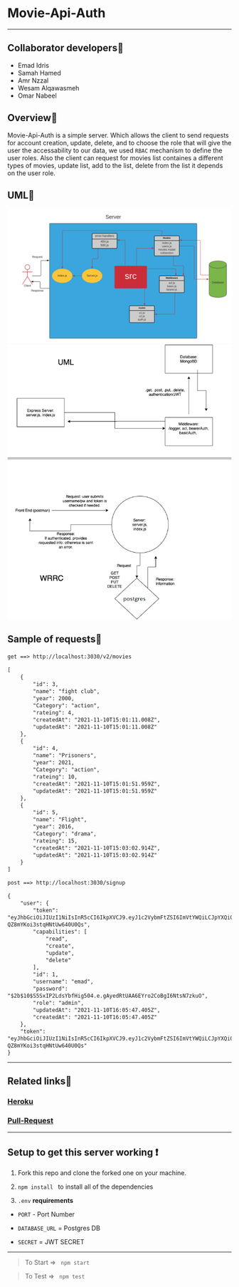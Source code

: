 # Movie-Api-Auth
***
## Collaborator developers🔻

+ Emad Idris
+ Samah Hamed
+ Amr Nzzal
+ Wesam Alqawasmeh
+ Omar Nabeel

## Overview🔻
<!-- This App is a back end API. The back end allows a user to Sign up, sign in read, create, update and delete based on the users authorization level. The four levels are user, writer, editor, and admin . -->
Movie-Api-Auth is a simple server. Which allows the client to send requests for account creation, update, delete, and to choose the role that will give the user the accessability to our data, we used `RBAC` mechanism to define the user roles. Also the client can request for movies list containes a different types of movies, update list, add to the list, delete from the list it depends on the user role.

## UML🔻
![](./lab09UML.png)
![](./project.png)

## Sample of requests🔻
```
get ==> http://localhost:3030/v2/movies
```
```
[
    {
        "id": 3,
        "name": "fight club",
        "year": 2000,
        "Category": "action",
        "rateing": 4,
        "createdAt": "2021-11-10T15:01:11.008Z",
        "updatedAt": "2021-11-10T15:01:11.008Z"
    },
    {
        "id": 4,
        "name": "Prisoners",
        "year": 2021,
        "Category": "action",
        "rateing": 10,
        "createdAt": "2021-11-10T15:01:51.959Z",
        "updatedAt": "2021-11-10T15:01:51.959Z"
    },
    {
        "id": 5,
        "name": "Flight",
        "year": 2016,
        "Category": "drama",
        "rateing": 15,
        "createdAt": "2021-11-10T15:03:02.914Z",
        "updatedAt": "2021-11-10T15:03:02.914Z"
    }
]
```

```
post ==> http://localhost:3030/signup
```
```
{
    "user": {
        "token": "eyJhbGciOiJIUzI1NiIsInR5cCI6IkpXVCJ9.eyJ1c2VybmFtZSI6ImVtYWQiLCJpYXQiOjE2MzY1NjAzNDd9.vRJueQIJ8Ll3dTxXxD-QZ8mYKoi3stqHNtUw640U0Qs",
        "capabilities": [
            "read",
            "create",
            "update",
            "delete"
        ],
        "id": 1,
        "username": "emad",
        "password": "$2b$10$S5SxIP2LdsYbfHig504.e.gAyedRtUAA6EYro2CoBgI6NtsN7zkuO",
        "role": "admin",
        "updatedAt": "2021-11-10T16:05:47.405Z",
        "createdAt": "2021-11-10T16:05:47.405Z"
    },
    "token": "eyJhbGciOiJIUzI1NiIsInR5cCI6IkpXVCJ9.eyJ1c2VybmFtZSI6ImVtYWQiLCJpYXQiOjE2MzY1NjAzNDd9.vRJueQIJ8Ll3dTxXxD-QZ8mYKoi3stqHNtUw640U0Qs"
}
```

***
## Related links🔻

### [Heroku](https://project-401-auth.herokuapp.com/)

### [Pull-Request](https://github.com/EmadIdris/Movie-Api-Auth/pull/3)


***
## Setup to get this server working ❗ 

1. Fork this repo and clone the forked one on your machine.

2. `npm install ` to install all of the dependencies 

3. `.env` **requirements**

- `PORT` - Port Number

- `DATABASE_URL` = Postgres DB

- `SECRET` = JWT SECRET


***
> To Start =>  ``` npm start```

> To Test =>  ``` npm test```